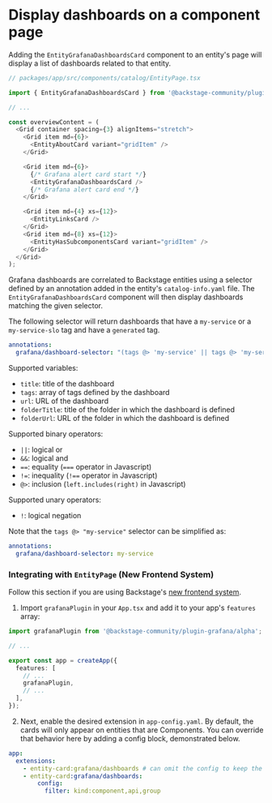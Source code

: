 # Display dashboards on a component page

Adding the `EntityGrafanaDashboardsCard` component to an entity's page will display a list of dashboards related to that entity.

```ts
// packages/app/src/components/catalog/EntityPage.tsx

import { EntityGrafanaDashboardsCard } from '@backstage-community/plugin-grafana';

// ...

const overviewContent = (
  <Grid container spacing={3} alignItems="stretch">
    <Grid item md={6}>
      <EntityAboutCard variant="gridItem" />
    </Grid>

    <Grid item md={6}>
      {/* Grafana alert card start */}
      <EntityGrafanaDashboardsCard />
      {/* Grafana alert card end */}
    </Grid>

    <Grid item md={4} xs={12}>
      <EntityLinksCard />
    </Grid>
    <Grid item md={8} xs={12}>
      <EntityHasSubcomponentsCard variant="gridItem" />
    </Grid>
  </Grid>
);
```

Grafana dashboards are correlated to Backstage entities using a selector defined by an annotation added in the entity's `catalog-info.yaml` file.
The `EntityGrafanaDashboardsCard` component will then display dashboards matching the given selector.

The following selector will return dashboards that have a `my-service` or a `my-service-slo` tag and have a `generated` tag.

```yml
annotations:
  grafana/dashboard-selector: "(tags @> 'my-service' || tags @> 'my-service-slo') && tags @> 'generated'"
```

Supported variables:

- `title`: title of the dashboard
- `tags`: array of tags defined by the dashboard
- `url`: URL of the dashboard
- `folderTitle`: title of the folder in which the dashboard is defined
- `folderUrl`: URL of the folder in which the dashboard is defined

Supported binary operators:

- `||`: logical or
- `&&`: logical and
- `==`: equality (`===` operator in Javascript)
- `!=`: inequality (`!==` operator in Javascript)
- `@>`: inclusion (`left.includes(right)` in Javascript)

Supported unary operators:

- `!`: logical negation

Note that the `tags @> "my-service"` selector can be simplified as:

```yaml
annotations:
  grafana/dashboard-selector: my-service
```

### Integrating with `EntityPage` (New Frontend System)

Follow this section if you are using Backstage's [new frontend system](https://backstage.io/docs/frontend-system/).

1. Import `grafanaPlugin` in your `App.tsx` and add it to your app's `features` array:

```typescript
import grafanaPlugin from '@backstage-community/plugin-grafana/alpha';

// ...

export const app = createApp({
  features: [
    // ...
    grafanaPlugin,
    // ...
  ],
});
```

2. Next, enable the desired extension in `app-config.yaml`. By default, the cards will only appear on entities
   that are Components. You can override that behavior here by adding a config block, demonstrated below.

```yaml
app:
  extensions:
    - entity-card:grafana/dashboards # can omit the config to keep the default behavior
    - entity-card:grafana/dashboards:
        config:
          filter: kind:component,api,group
```
